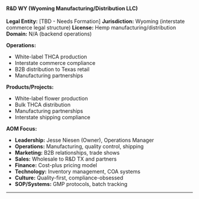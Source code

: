 #### **R&D WY (Wyoming Manufacturing/Distribution LLC)**

**Legal Entity:** [TBD - Needs Formation]
**Jurisdiction:** Wyoming (interstate commerce legal structure)
**License:** Hemp manufacturing/distribution
**Domain:** N/A (backend operations)

**Operations:**

- White-label THCA production
- Interstate commerce compliance
- B2B distribution to Texas retail
- Manufacturing partnerships

**Products/Projects:**

- White-label flower production
- Bulk THCA distribution
- Manufacturing partnerships
- Interstate shipping compliance

**AOM Focus:**

- **Leadership:** Jesse Niesen (Owner), Operations Manager
- **Operations:** Manufacturing, quality control, shipping
- **Marketing:** B2B relationships, trade shows
- **Sales:** Wholesale to R&D TX and partners
- **Finance:** Cost-plus pricing model
- **Technology:** Inventory management, COA systems
- **Culture:** Quality-first, compliance-obsessed
- **SOP/Systems:** GMP protocols, batch tracking

---

